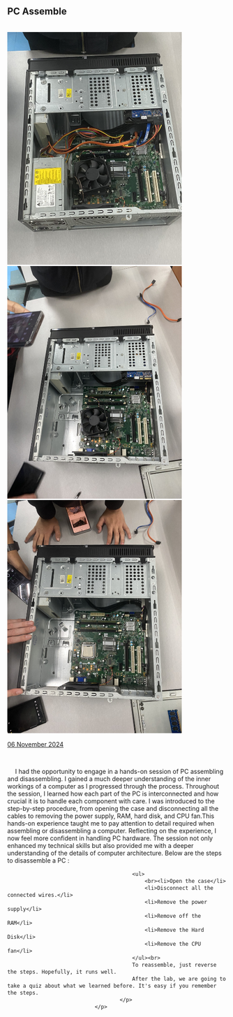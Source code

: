 <html>
  <body>
    <!--Contents-->
                            <h2 id="Title">PC Assemble</h2><br>
                              <img src="pic1.jpeg" width="400px" alt="PC"> <br>
                              <img src="pic2.jpeg" width="400px" alt="PC"> <br>
                              <img src="pic3.jpeg" width="400px" alt="PC"> <br>
                                <p><u>06 November 2024</u><br>
                                    <div>
                                        <br><p> &emsp;  I had the opportunity to engage in a hands-on session of PC assembling and disassembling. I gained a much deeper understanding of the inner workings of a computer as I progressed through the process.
                                        Throughout the session, I learned how each part of the PC is interconnected and how crucial it is to handle each component with care. I was introduced to the step-by-step procedure, from opening the case and disconnecting all the cables to removing the power supply, RAM, hard disk, and CPU fan.This hands-on experience taught me to pay attention to detail required when assembling or disassembling a computer.
                                        Reflecting on the experience, I now feel more confident in handling PC hardware. The session not only enhanced my technical skills but also provided me with a deeper understanding of the details of computer architecture.
                                        Below are the steps to disassemble a PC :

                                            <ul>
                                                <br><li>Open the case</li>
                                                <li>Disconnect all the connected wires.</li>
                                                <li>Remove the power supply</li>
                                                <li>Remove off the RAM</li>
                                                <li>Remove the Hard Disk</li>
                                                <li>Remove the CPU fan</li>
                                            </ul><br>
                                            To reassemble, just reverse the steps. Hopefully, it runs well.
                                            After the lab, we are going to take a quiz about what we learned before. It's easy if you remember the steps.
                                        </p>
                                </p>
  </body>
</html>
